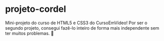 # projeto-cordel
 Mini-projeto do curso de HTML5 e CSS3 do CursoEmVídeo! Por ser o segundo projeto, consegui fazê-lo inteiro de forma mais independente sem ter muitos problemas. 💯
